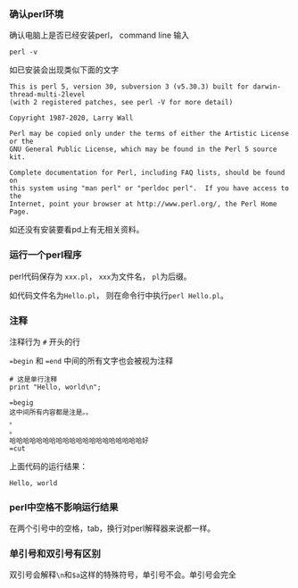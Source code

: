 ### 确认perl环境
确认电脑上是否已经安装perl， command line 输入
```
perl -v
```
如已安装会出现类似下面的文字
```
This is perl 5, version 30, subversion 3 (v5.30.3) built for darwin-thread-multi-2level
(with 2 registered patches, see perl -V for more detail)

Copyright 1987-2020, Larry Wall

Perl may be copied only under the terms of either the Artistic License or the
GNU General Public License, which may be found in the Perl 5 source kit.

Complete documentation for Perl, including FAQ lists, should be found on
this system using "man perl" or "perldoc perl".  If you have access to the
Internet, point your browser at http://www.perl.org/, the Perl Home Page.
```

如还没有安装要看pd上有无相关资料。

### 运行一个perl程序
perl代码保存为 `xxx.pl`， `xxx`为文件名， `pl`为后缀。

如代码文件名为`Hello.pl`， 则在命令行中执行`perl Hello.pl`。

### 注释
注释行为 `#` 开头的行

`=begin` 和 `=end` 中间的所有文字也会被视为注释

```
# 这是单行注释
print "Hello, world\n";

=begig
这中间所有内容都是注是。。
。
。
哈哈哈哈哈哈哈哈哈哈哈哈哈哈哈哈哈哈哈哈好
=cut
```
上面代码的运行结果：
```
Hello, world
```

### perl中空格不影响运行结果
在两个引号中的空格，tab，换行对perl解释器来说都一样。

### 单引号和双引号有区别
双引号会解释`\n`和`$a`这样的特殊符号，单引号不会。单引号会完全
